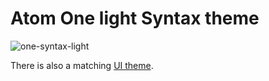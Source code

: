 # Atom One light Syntax theme

![one-syntax-light](https://cloud.githubusercontent.com/assets/378023/5795479/39221ce2-9fd4-11e4-8895-b4782835bac6.png)

There is also a matching [UI theme](https://github.com/atom/one-light-ui).
